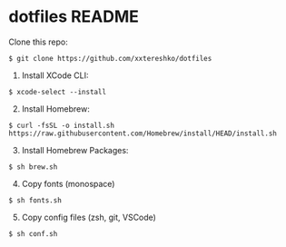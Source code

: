 # dotfiles README

Clone this repo:

```shell
$ git clone https://github.com/xxtereshko/dotfiles
```

1. Install XCode CLI:

```shell
$ xcode-select --install
```

2. Install Homebrew:

```shell
$ curl -fsSL -o install.sh https://raw.githubusercontent.com/Homebrew/install/HEAD/install.sh
```

3. Install Homebrew Packages:

```shell
$ sh brew.sh
```

4. Copy fonts (monospace)

```shell
$ sh fonts.sh
```

5. Copy config files (zsh, git, VSCode)

```shell
$ sh conf.sh
```
